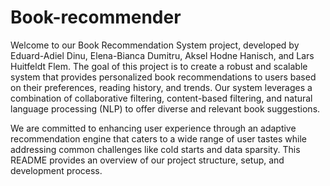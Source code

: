 # Book-recommender

Welcome to our Book Recommendation System project, developed by Eduard-Adiel Dinu, Elena-Bianca Dumitru, Aksel Hodne Hanisch, and Lars Huitfeldt Flem. The goal of this project is to create a robust and scalable system that provides personalized book recommendations to users based on their preferences, reading history, and trends. Our system leverages a combination of collaborative filtering, content-based filtering, and natural language processing (NLP) to offer diverse and relevant book suggestions.

We are committed to enhancing user experience through an adaptive recommendation engine that caters to a wide range of user tastes while addressing common challenges like cold starts and data sparsity. This README provides an overview of our project structure, setup, and development process.
